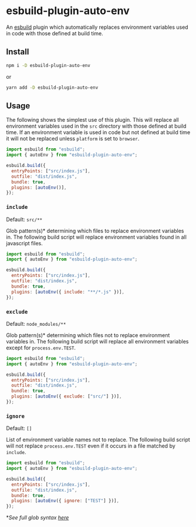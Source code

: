 # esbuild-plugin-auto-env

An [esbuild](https://esbuild.github.io/) plugin which automatically replaces environment variables used in code with those defined at build time.

## Install

```sh
npm i -D esbuild-plugin-auto-env
```

or

```sh
yarn add -D esbuild-plugin-auto-env
```

## Usage

The following shows the simplest use of this plugin. This will replace all environment variables used in the `src` directory with those defined at build time. If an environment variable is used in code but not defined at build time it will not be replaced unless `platform` is set to `browser`.

```js
import esbuild from "esbuild";
import { autoEnv } from "esbuild-plugin-auto-env";

esbuild.build({
  entryPoints: ["src/index.js"],
  outfile: "dist/index.js",
  bundle: true,
  plugins: [autoEnv()],
});
```

### `include`

Default: `src/**`

Glob pattern(s)* determining which files to replace environment variables in. The following build script will replace environment variables found in all javascript files.

```js
import esbuild from "esbuild";
import { autoEnv } from "esbuild-plugin-auto-env";

esbuild.build({
  entryPoints: ["src/index.js"],
  outfile: "dist/index.js",
  bundle: true,
  plugins: [autoEnv({ include: "**/*.js" })],
});
```

### `exclude`

Default: `node_modules/**`

Glob pattern(s)* determining which files not to replace environment variables in. The following build script will replace all environment variables except for `process.env.TEST`.

```js
import esbuild from "esbuild";
import { autoEnv } from "esbuild-plugin-auto-env";

esbuild.build({
  entryPoints: ["src/index.js"],
  outfile: "dist/index.js",
  bundle: true,
  plugins: [autoEnv({ exclude: ["src/"] })],
});
```

### `ignore`

Default: `[]`

List of environment variable names not to replace. The following build script will not replace `process.env.TEST` even if it occurs in a file matched by `include`.

```js
import esbuild from "esbuild";
import { autoEnv } from "esbuild-plugin-auto-env";

esbuild.build({
  entryPoints: ["src/index.js"],
  outfile: "dist/index.js",
  bundle: true,
  plugins: [autoEnv({ ignore: ["TEST"] })],
});
```

\*_See full glob syntax [here](https://github.com/isaacs/node-glob)_
